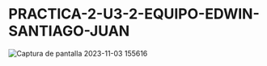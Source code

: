 # PRACTICA-2-U3-2-EQUIPO-EDWIN-SANTIAGO-JUAN
![Captura de pantalla 2023-11-03 155616](https://github.com/EDWINYAHIR13/PRACTICA-2-U3-2-EQUIPO-EDWIN-SANTIAGO-JUAN/assets/148461746/a301239f-8beb-4467-a58e-c1a39f181c12)
